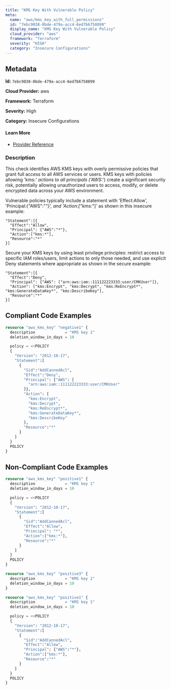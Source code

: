 ```yaml
---
title: "KMS Key With Vulnerable Policy"
meta:
  name: "aws/kms_key_with_full_permissions"
  id: "7ebc9038-0bde-479a-acc4-6ed7b6758899"
  display_name: "KMS Key With Vulnerable Policy"
  cloud_provider: "aws"
  framework: "Terraform"
  severity: "HIGH"
  category: "Insecure Configurations"
---
```

## Metadata

**Id:** `7ebc9038-0bde-479a-acc4-6ed7b6758899`

**Cloud Provider:** aws

**Framework:** Terraform

**Severity:** High

**Category:** Insecure Configurations

#### Learn More

 - [Provider Reference](https://registry.terraform.io/providers/hashicorp/aws/latest/docs/resources/kms_key)

### Description

 This check identifies AWS KMS keys with overly permissive policies that grant full access to all AWS services or users. KMS keys with policies allowing 'kms:*' actions to all principals ('AWS:*') create a significant security risk, potentially allowing unauthorized users to access, modify, or delete encrypted data across your AWS environment.

Vulnerable policies typically include a statement with 'Effect:Allow', 'Principal:{"AWS":"*"}', and 'Action:["kms:*"]' as shown in this insecure example:
```
"Statement":[{
  "Effect":"Allow",
  "Principal": {"AWS":"*"},
  "Action":["kms:*"],
  "Resource":"*"
}]
```

Secure your KMS keys by using least privilege principles: restrict access to specific IAM roles/users, limit actions to only those needed, and use explicit Deny statements where appropriate as shown in the secure example:
```
"Statement":[{
  "Effect":"Deny",
  "Principal": {"AWS": ["arn:aws:iam::111122223333:user/CMKUser"]},
  "Action": ["kms:Encrypt", "kms:Decrypt", "kms:ReEncrypt*", "kms:GenerateDataKey*", "kms:DescribeKey"],
  "Resource":"*"
}]
```


## Compliant Code Examples
```terraform
resource "aws_kms_key" "negative1" {
  description             = "KMS key 1"
  deletion_window_in_days = 10

  policy = <<POLICY
  {
    "Version": "2012-10-17",
    "Statement":[
      {
        "Sid":"AddCannedAcl",
        "Effect":"Deny",
        "Principal": {"AWS": [
          "arn:aws:iam::111122223333:user/CMKUser"
        ]},
        "Action": [
          "kms:Encrypt",
          "kms:Decrypt",
          "kms:ReEncrypt*",
          "kms:GenerateDataKey*",
          "kms:DescribeKey"
        ],
        "Resource":"*"
      }
    ]
  }
  POLICY
}


```
## Non-Compliant Code Examples
```terraform
resource "aws_kms_key" "positive1" {
  description             = "KMS key 1"
  deletion_window_in_days = 10

  policy = <<POLICY
  {
    "Version": "2012-10-17",
    "Statement":[
      {
        "Sid":"AddCannedAcl",
        "Effect":"Allow",
        "Principal": "*",
        "Action":["kms:*"],
        "Resource":"*"
      }
    ]
  }
  POLICY
}

```

```terraform
resource "aws_kms_key" "positive3" {
  description             = "KMS key 1"
  deletion_window_in_days = 10
}

```

```terraform
resource "aws_kms_key" "positive1" {
  description             = "KMS key 1"
  deletion_window_in_days = 10

  policy = <<POLICY
  {
    "Version": "2012-10-17",
    "Statement":[
      {
        "Sid":"AddCannedAcl",
        "Effect":"Allow",
        "Principal": {"AWS":"*"},
        "Action":["kms:*"],
        "Resource":"*"
      }
    ]
  }
  POLICY
}
```